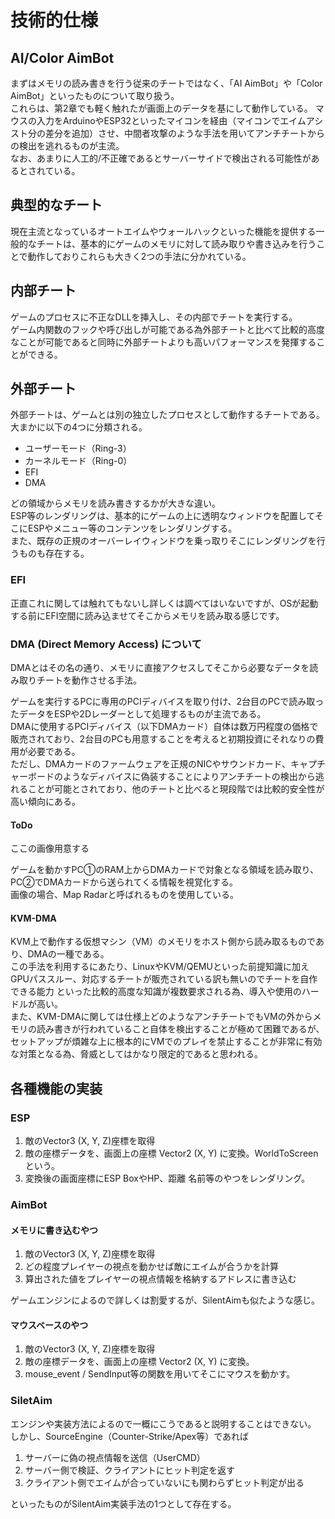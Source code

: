 # 技術的仕様

## AI/Color AimBot
まずはメモリの読み書きを行う従来のチートではなく、「AI AimBot」や「Color AimBot」といったものについて取り扱う。  
これらは、第2章でも軽く触れたが画面上のデータを基にして動作している。
マウスの入力をArduinoやESP32といったマイコンを経由（マイコンでエイムアシスト分の差分を追加）させ、中間者攻撃のような手法を用いてアンチチートからの検出を逃れるものが主流。  
なお、あまりに人工的/不正確であるとサーバーサイドで検出される可能性があるとされている。

## 典型的なチート
現在主流となっているオートエイムやウォールハックといった機能を提供する一般的なチートは、基本的にゲームのメモリに対して読み取りや書き込みを行うことで動作しておりこれらも大きく2つの手法に分かれている。

## 内部チート
ゲームのプロセスに不正なDLLを挿入し、その内部でチートを実行する。  
ゲーム内関数のフックや呼び出しが可能である為外部チートと比べて比較的高度なことが可能であると同時に外部チートよりも高いパフォーマンスを発揮することができる。

## 外部チート
外部チートは、ゲームとは別の独立したプロセスとして動作するチートである。  
大まかに以下の4つに分類される。  

* ユーザーモード（Ring-3）
* カーネルモード（Ring-0）
* EFI
* DMA

どの領域からメモリを読み書きするかが大きな違い。  
ESP等のレンダリングは、基本的にゲームの上に透明なウィンドウを配置してそこにESPやメニュー等のコンテンツをレンダリングする。  
また、既存の正規のオーバーレイウィンドウを乗っ取りそこにレンダリングを行うものも存在する。

### EFI
正直これに関しては触れてもないし詳しくは調べてはいないですが、OSが起動する前にEFI空間に読み込ませてそこからメモリを読み取る感じです。

### DMA (Direct Memory Access) について
DMAとはその名の通り、メモリに直接アクセスしてそこから必要なデータを読み取りチートを動作させる手法。

ゲームを実行するPCに専用のPCIディバイスを取り付け、2台目のPCで読み取ったデータをESPや2Dレーダーとして処理するものが主流である。  
DMAに使用するPCIディバイス（以下DMAカード）自体は数万円程度の価格で販売されており、2台目のPCも用意することを考えると初期投資にそれなりの費用が必要である。  
ただし、DMAカードのファームウェアを正規のNICやサウンドカード、キャプチャーボードのようなディバイスに偽装することによりアンチチートの検出から逃れることが可能とされており、他のチートと比べると現段階では比較的安全性が高い傾向にある。

#### ToDo
ここの画像用意する

ゲームを動かすPC①のRAM上からDMAカードで対象となる領域を読み取り、PC②でDMAカードから送られてくる情報を視覚化する。  
画像の場合、Map Radarと呼ばれるものを使用している。  

#### KVM-DMA
KVM上で動作する仮想マシン（VM）のメモリをホスト側から読み取るものであり、DMAの一種である。  
この手法を利用するにあたり、LinuxやKVM/QEMUといった前提知識に加えGPUパススルー、対応するチートが販売されている訳も無いのでチートを自作できる能力 といった比較的高度な知識が複数要求される為、導入や使用のハードルが高い。  
また、KVM-DMAに関しては仕様上どのようなアンチチートでもVMの外からメモリの読み書きが行われていること自体を検出することが極めて困難であるが、セットアップが煩雑な上に根本的にVMでのプレイを禁止することが非常に有効な対策となる為、脅威としてはかなり限定的であると思われる。

## 各種機能の実装
### ESP
1. 敵のVector3 (X, Y, Z)座標を取得
2. 敵の座標データを、画面上の座標 Vector2 (X, Y) に変換。WorldToScreenという。
3. 変換後の画面座標にESP BoxやHP、距離 名前等のやつをレンダリング。

### AimBot
#### メモリに書き込むやつ
1. 敵のVector3 (X, Y, Z)座標を取得
2. どの程度プレイヤーの視点を動かせば敵にエイムが合うかを計算
3. 算出された値をプレイヤーの視点情報を格納するアドレスに書き込む 

ゲームエンジンによるので詳しくは割愛するが、SilentAimも似たような感じ。  

#### マウスベースのやつ
1. 敵のVector3 (X, Y, Z)座標を取得
2. 敵の座標データを、画面上の座標 Vector2 (X, Y) に変換。
3. mouse_event / SendInput等の関数を用いてそこにマウスを動かす。

### SiletAim
エンジンや実装方法によるので一概にこうであると説明することはできない。  
しかし、SourceEngine（Counter-Strike/Apex等）であれば

1. サーバーに偽の視点情報を送信（UserCMD）
2. サーバー側で検証、クライアントにヒット判定を返す
3. クライアント側でエイムが合っていないにも関わらずヒット判定が出る

といったものがSilentAim実装手法の1つとして存在する。